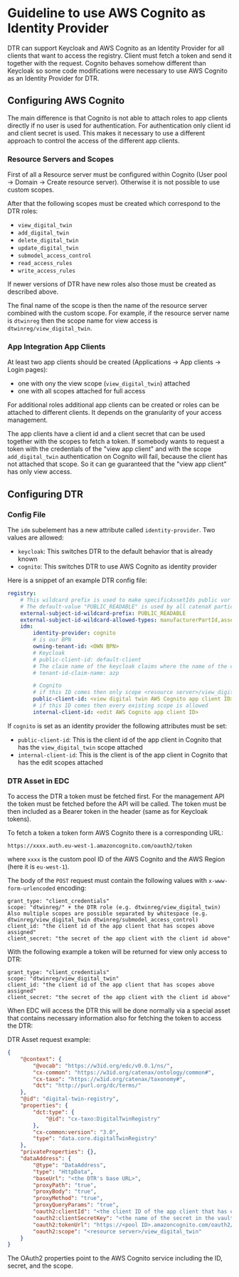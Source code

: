 # Guideline to use AWS Cognito as Identity Provider

DTR can support Keycloak and AWS Cognito as an Identity Provider for all clients that want to access the registry.
Client must fetch a token and send it together with the request.
Cognito behaves somehow different than Keycloak so some code modifications were necessary to use AWS Cognito as an Identity Provider for DTR.

## Configuring AWS Cognito

The main difference is that Cognito is not able to attach roles to app clients directly if no user is used for authentication.
For authentication only client id and client secret is used.
This makes it necessary to use a different approach to control the access of the different app clients.

### Resource Servers and Scopes

First of all a Resource server must be configured within Cognito (User pool → Domain → Create resource server). Otherwise it is not possible to use custom scopes.

After that the following scopes must be created which correspond to the DTR roles:

- `view_digital_twin`
- `add_digital_twin`
- `delete_digital_twin`
- `update_digital_twin`
- `submodel_access_control`
- `read_access_rules`
- `write_access_rules`

If newer versions of DTR have new roles also those must be created as described above.

The final name of the scope is then the name of the resource server combined with the custom scope.
For example, if the resource server name is `dtwinreg` then the scope name for view access is `dtwinreg/view_digital_twin`.

### App Integration App Clients

At least two app clients should be created (Applications → App clients → Login pages):

- one with ony the view scope (`view_digital_twin`) attached
- one with all scopes attached for full access

For additional roles additional app clients can be created or roles can be attached to different clients.
It depends on the granularity of your access management.

The app clients have a client id and a client secret that can be used together with the scopes to fetch a token.
If somebody wants to request a token with the credentials of the "view app client" and with the scope `add_digital_twin` authentication on Cognito will fail, because the client has not attached that scope.
So it can ge guaranteed that the "view app client" has only view access.

## Configuring DTR

### Config File

The `idm` subelement has a new attribute called `identity-provider`.
Two values are allowed:

- `keycloak`: This switches DTR to the default behavior that is already known
- `cognito`: This switches DTR to use AWS Cognito as identity provider

Here is a snippet of an example DTR config file:

```yaml
registry:
    # This wildcard prefix is used to make specificAssetIds public vor everyone.
    # The default-value "PUBLIC_READABLE" is used by all catenaX participants.
    external-subject-id-wildcard-prefix: PUBLIC_READABLE
    external-subject-id-wildcard-allowed-types: manufacturerPartId,assetLifecyclePhase
    idm:
        identity-provider: cognito
        # is our BPN
        owning-tenant-id: <OWN BPN>
        # Keycloak
        # public-client-id: default-client
        # The claim name of the keycloak claims where the name of the client-id is the value
        # tenant-id-claim-name: azp

        # Cognito
        # if this ID comes then only scope <resource server>/view_digital_twin is allowed
        public-client-id: <view digital twin AWS Cognito app client ID>
        # if this ID comes then every existing scope is allowed
        internal-client-id: <edit AWS Cognito app client ID>
```

If `cognito` is set as an identity provider the following attributes must be set:

- `public-client-id`: This is the client id of the app client in Cognito that has the `view_digital_twin` scope attached
- `internal-client-id`: This is the client is of the app client in Cognito that has the edit scopes attached

### DTR Asset in EDC

To access the DTR a token must be fetched first. For the management API the token must be fetched before the API will be called.
The token must be then included as a Bearer token in the header (same as for Keycloak tokens).

To fetch a token a token form AWS Cognito there is a corresponding URL:

`https://xxxx.auth.eu-west-1.amazoncognito.com/oauth2/token`

where `xxxx` is the custom pool ID of the AWS Cognito and the AWS Region (here it is `eu-west-1`).

The body of the `POST` request must contain the following values with `x-www-form-urlencoded` encoding:

```http request
grant_type: "client_credentials"
scope: "dtwinreg/" + the DTR role (e.g. dtwinreg/view_digital_twin) Also multiple scopes are possible separated by whitespace (e.g. dtwinreg/view_digital_twin dtwinreg/submodel_access_control)
client_id: "the client id of the app client that has scopes above assigned"
client_secret: "the secret of the app client with the client id above"
```

With the following example a token will be returned for view only access to DTR:

```http request
grant_type: "client_credentials"
scope: "dtwinreg/view_digital_twin"
client_id: "the client id of the app client that has scopes above assigned"
client_secret: "the secret of the app client with the client id above"
```

When EDC will access the DTR this will be done normally via a special asset that contains necessary information also for fetching the token to access the DTR:

DTR Asset request example:

```json
{
    "@context": {
        "@vocab": "https://w3id.org/edc/v0.0.1/ns/",
        "cx-common": "https://w3id.org/catenax/ontology/common#",
        "cx-taxo": "https://w3id.org/catenax/taxonomy#",
        "dct": "http://purl.org/dc/terms/"
    },
    "@id": "digital-twin-registry",
    "properties": {
        "dct:type": {
            "@id": "cx-taxo:DigitalTwinRegistry"
        },
        "cx-common:version": "3.0",
        "type": "data.core.digitalTwinRegistry"
    },
    "privateProperties": {},
    "dataAddress": {
        "@type": "DataAddress",
        "type": "HttpData",
        "baseUrl": "<the DTR's base URL>",
        "proxyPath": "true",
        "proxyBody": "true",
        "proxyMethod": "true",
        "proxyQueryParams": "true",
        "oauth2:clientId": "<the client ID of the app client that has only view scope>",
        "oauth2:clientSecretKey": "<the name of the secret in the vault where the client secret of the client ID above is stored>",
        "oauth2:tokenUrl": "https://<pool ID>.amazoncognito.com/oauth2/token",
        "oauth2:scope": "<resource server>/view_digital_twin"
    }
}
```

The OAuth2 properties point to the AWS Cognito service including the ID, secret, and the scope.
